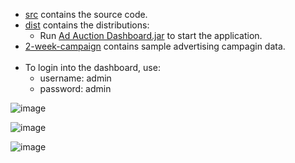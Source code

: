 - [src](src) contains the source code.
- [dist](dist) contains the distributions:
  - Run [Ad Auction Dashboard.jar](dist/Ad%20Auction%20Dashboard.jar) to start the application.
- [2-week-campaign](src/main/resources/uk/ac/soton/app/2-week-campaign) contains sample advertising campagin data.<br><br>
- To login into the dashboard, use:
  - username: admin
  - password: admin

![image](https://github.com/user-attachments/assets/3a2bba5f-e3b7-48ac-9ea4-f656171c5a8e)

![image](https://github.com/user-attachments/assets/f22c6027-cf5b-4b90-a336-7b019bef33d9)

![image](https://github.com/user-attachments/assets/48af294a-1f1e-434d-9611-cbe7dc671b08)
